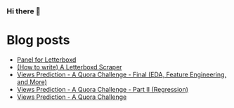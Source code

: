 ### Hi there 👋

<!--
**ydkahin/ydkahin** is a ✨ _special_ ✨ repository because its `README.md` (this file) appears on your GitHub profile.

Here are some ideas to get you started:

- 🔭 I’m currently working on ...
- 🌱 I’m currently learning ...
- 👯 I’m looking to collaborate on ...
- 🤔 I’m looking for help with ...
- 💬 Ask me about ...
- 📫 How to reach me: ...
- 😄 Pronouns: ...
- ⚡ Fun fact: ...
-->
# Blog posts
<!-- BLOG-POST-LIST:START -->
- [Panel for Letterboxd](https://ydkahin.github.io/posts/letterboxd-stats-panel/)
- [&lpar;How to write&rpar; A Letterboxd Scraper](https://ydkahin.github.io/posts/letterboxd-scraper-i/)
- [Views Prediction - A Quora Challenge - Final &lpar;EDA, Feature Engineering, and More&rpar;](https://ydkahin.github.io/posts/quora-challenge-last/)
- [Views Prediction - A Quora Challenge - Part II &lpar;Regression&rpar;](https://ydkahin.github.io/posts/quora_challenge-ii/)
- [Views Prediction - A Quora Challenge](https://ydkahin.github.io/posts/quora_challenge-i/)
<!-- BLOG-POST-LIST:END -->
